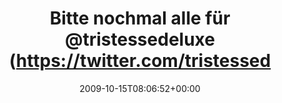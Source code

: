 ---
retweeted: false
source: <a href="http://twitter.com" rel="nofollow">Twitter Web Client</a>
entities:
  hashtags:
  - text: bodybits
    indices:
    - '118'
    - '127'
  symbols: []
  user_mentions:
  - name: Tillmann Allmer
    screen_name: tristessedeluxe
    indices:
    - '23'
    - '39'
    id_str: '4104891'
    id: '4104891'
  - name: "."
    screen_name: Wondergirl
    indices:
    - '44'
    - '55'
    id_str: '6060352'
    id: '6060352'
  - name: Tillmann Allmer
    screen_name: tristessedeluxe
    indices:
    - '60'
    - '76'
    id_str: '4104891'
    id: '4104891'
  urls: []
display_text_range:
- '0'
- '127'
favorite_count: '0'
id_str: '4884193457'
truncated: false
retweet_count: '0'
id: '4884193457'
created_at: Thu Oct 15 08:06:52 +0000 2009
favorited: false
full_text: 'Bitte nochmal alle für [@tristessedeluxe](https://twitter.com/tristessedeluxe):
  RT [@Wondergirl](https://twitter.com/Wondergirl): RT [@tristessedeluxe](https://twitter.com/tristessedeluxe):
  Nur noch 2 Stunden http://bit.ly/42se07 #bodybits'
lang: de
tags:
- bodybits
- pesos/twitter
date: '2009-10-15T08:06:52+00:00'
src: https://twitter.com/bascht/status/4884193457
original_url: https://twitter.com/bascht/status/4884193457
type: twitter_tweet
text: 'Bitte nochmal alle für [@tristessedeluxe](https://twitter.com/tristessedeluxe):
  RT [@Wondergirl](https://twitter.com/Wondergirl): RT [@tristessedeluxe](https://twitter.com/tristessedeluxe):
  Nur noch 2 Stunden http://bit.ly/42se07 #bodybits'
title: Bitte nochmal alle für @tristessedeluxe (https://twitter.com/tristessed

---
